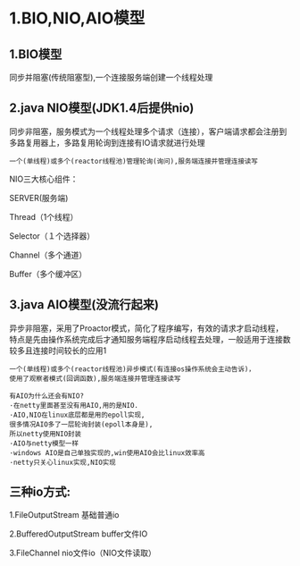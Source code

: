 # 1.BIO,NIO,AIO模型

## 1.BIO模型

同步并阻塞(传统阻塞型),一个连接服务端创建一个线程处理

## 2.java NIO模型(JDK1.4后提供nio)

同步非阻塞，服务模式为一个线程处理多个请求（连接），客户端请求都会注册到多路复用器上，多路复用轮询到连接有IO请求就进行处理

```
一个(单线程)或多个(reactor线程池)管理轮询(询问),服务端连接并管理连接读写
```

NIO三大核心组件：

SERVER(服务端)

Thread（1个线程）

Selector（１个选择器）

Channel（多个通道）

Buffer（多个缓冲区）

## 3.java AIO模型(没流行起来)

异步非阻塞，采用了Proactor模式，简化了程序编写，有效的请求才启动线程，特点是先由操作系统完成后才通知服务端程序启动线程去处理，一般适用于连接数较多且连接时间较长的应用1

```
一个(单线程)或多个(reactor线程池)异步模式(有连接os操作系统会主动告诉)，
使用了观察者模式(回调函数),服务端连接并管理连接读写

有AIO为什么还会有NIO?
·在netty里面甚至没有用AIO,用的是NIO.
·AIO,NIO在linux底层都是用的epoll实现,
很多情况AIO多了一层轮询封装(epoll本身是),
所以netty使用NIO封装
·AIO与netty模型一样
·windows AIO是自己单独实现的,win使用AIO会比linux效率高
·netty只关心linux实现,NIO实现
```

## 三种io方式:

1.FileOutputStream	基础普通io

2.BufferedOutputStream  buffer文件IO

3.FileChannel nio文件io（NIO文件读取）

